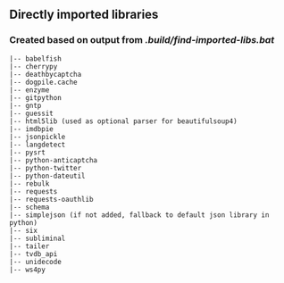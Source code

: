 Directly imported libraries
---------------------------

### Created based on output from _.build/find-imported-libs.bat_

```
|-- babelfish
|-- cherrypy
|-- deathbycaptcha
|-- dogpile.cache
|-- enzyme
|-- gitpython
|-- gntp
|-- guessit
|-- html5lib (used as optional parser for beautifulsoup4)
|-- imdbpie
|-- jsonpickle
|-- langdetect
|-- pysrt
|-- python-anticaptcha
|-- python-twitter
|-- python-dateutil
|-- rebulk
|-- requests
|-- requests-oauthlib
|-- schema
|-- simplejson (if not added, fallback to default json library in python)
|-- six
|-- subliminal
|-- tailer
|-- tvdb_api
|-- unidecode
|-- ws4py
```
